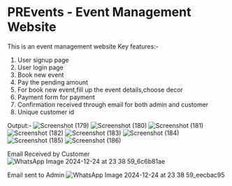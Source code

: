 # PREvents - Event Management Website
This is an event management website 
Key features:-
1. User signup page
2. User login page
3. Book new event
4. Pay the pending amount
5. For book new event,fill up the event details,choose decor
6. Payment form for payment
7. Confirmation received through email for both admin and customer
8. Unique customer id

Output:-
![Screenshot (179)](https://github.com/user-attachments/assets/acceff1b-f01d-4c67-8f87-42b76dc30d73)
![Screenshot (180)](https://github.com/user-attachments/assets/54a08d21-a00f-4f1f-89f7-2d48aad42576)
![Screenshot (181)](https://github.com/user-attachments/assets/752f8f8d-0f68-4f61-80ff-6f1f9bab14e3)
![Screenshot (182)](https://github.com/user-attachments/assets/d9eb81e6-83e9-4372-a2a5-a677179e2e76)
![Screenshot (183)](https://github.com/user-attachments/assets/2938bc62-6a7c-4de3-b79b-89171cc93041)
![Screenshot (184)](https://github.com/user-attachments/assets/e35ab63d-a5f1-4d6d-a5a7-5fb1aa822696)
![Screenshot (185)](https://github.com/user-attachments/assets/9666cf0d-9d1f-4e06-a448-ee0061403ac8)
![Screenshot (186)](https://github.com/user-attachments/assets/d25e7518-74de-4c6f-87c8-eb794858f037)


Email Received by Customer
![WhatsApp Image 2024-12-24 at 23 38 59_6c6b81ae](https://github.com/user-attachments/assets/a1ae3eed-1198-4716-8c46-fd93d600ecb6)

Email sent to Admin
![WhatsApp Image 2024-12-24 at 23 38 59_eecbac95](https://github.com/user-attachments/assets/0235444e-d8e8-41c7-961b-57fb9c195fdc)



